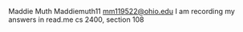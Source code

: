 Maddie Muth
Maddiemuth11
mm119522@ohio.edu
I am recording my answers in read.me cs 2400, section 108
